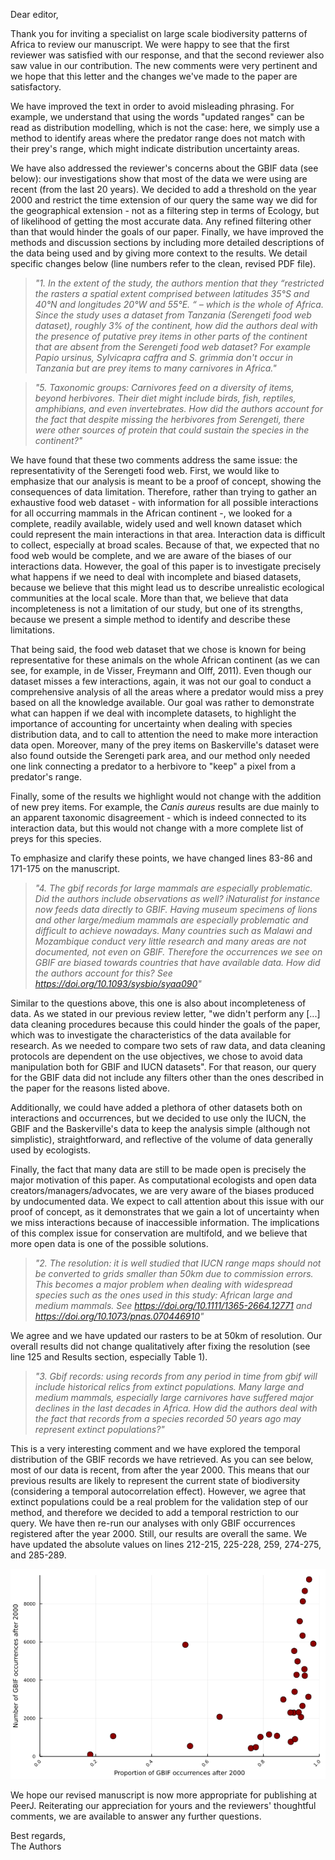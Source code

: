 Dear editor,

Thank you for inviting a specialist on large scale biodiversity patterns of
Africa to review our manuscript. We were happy to see that the first reviewer
was satisfied with our response, and that the second reviewer also saw value in
our contribution. The new comments were very pertinent and we hope that this
letter and the changes we've made to the paper are satisfactory.  

We have improved the text in order to avoid misleading phrasing. For example, we
understand that using the words "updated ranges" can be read as distribution
modelling, which is not the case: here, we simply use a method to identify areas
where the predator range does not match with their prey's range, which might
indicate distribution uncertainty areas.  

We have also addressed the reviewer's concerns about the GBIF data (see below): our
investigations show that most of the data we were using are recent (from the
last 20 years). We decided to add a threshold on the year 2000 and restrict the
time extension of our query the same way we did for the geographical extension -
not as a filtering step in terms of Ecology, but of likelihood of getting the
most accurate data. Any refined filtering other than that would hinder the goals
of our paper. Finally, we have improved the methods and discussion sections
by including more detailed descriptions of the data being used and by giving more
context to the results. We detail specific changes below (line numbers refer to
the clean, revised PDF file).

>*"1. In the extent of the study, the authors mention that they “restricted the
>rasters a spatial extent comprised between latitudes 35°S and 40°N and
>longitudes 20°W and 55°E. “ – which is the whole of Africa. Since the study
>uses a dataset from Tanzania (Serengeti food web dataset), roughly 3% of the
>continent, how did the authors deal with the presence of putative prey items in
>other parts of the continent that are absent from the Serengeti food web
>dataset? For example Papio ursinus, Sylvicapra caffra and S. grimmia don't
>occur in Tanzania but are prey items to many carnivores in Africa."*  

>*"5. Taxonomic groups: Carnivores feed on a diversity of items, beyond
>herbivores. Their diet might include birds, fish, reptiles, amphibians, and
>even invertebrates. How did the authors account for the fact that despite
>missing the herbivores from Serengeti, there were other sources of protein that
>could sustain the species in the continent?"*

We have found that these two comments address the same issue: the
representativity of the Serengeti food web. First, we would like to emphasize
that our analysis is meant to be a proof of concept, showing the consequences of
data limitation. Therefore, rather than trying to gather an exhaustive food web
dataset - with information for all possible interactions for all occurring
mammals in the African continent -, we looked for a complete, readily
available, widely used and well known dataset which could represent the main
interactions in that area. Interaction data is difficult to collect, especially
at broad scales. Because of that, we expected that no food web would be complete,
and we are aware of the biases of our interactions data. However, the goal of
this paper is to investigate precisely what happens if we need to deal with
incomplete and biased datasets, because we believe that this might lead us to
describe unrealistic ecological communities at the local scale. More than that,
we believe that data incompleteness is not a limitation of our study, but one of
its strengths, because we present a simple method to identify and describe these
limitations.

That being said, the food web dataset that we chose is known for being
representative for these animals on the whole African continent (as we can see,
for example, in de Visser, Freymann and Olff, 2011). Even though our dataset misses a
few interactions, again, it was not our goal to conduct a comprehensive analysis of all
the areas where a predator would miss a prey based on all the knowledge available. Our goal was rather to demonstrate what can happen if we deal with incomplete
datasets, to highlight the importance of accounting for uncertainty when dealing
with species distribution data, and to call to attention the need to make more
interaction data open. Moreover, many of the prey items on Baskerville's dataset
were also found outside the Serengeti park area, and our method only needed one
link connecting a predator to a herbivore to "keep" a pixel from a predator's
range. 

Finally, some of the results we highlight would not change with the addition of
new prey items. For example, the *Canis aureus* results are due mainly to an
apparent taxonomic disagreement - which is indeed connected to its interaction
data, but this would not change with a more complete list of preys for this
species.

To emphasize and clarify these points, we have changed lines 83-86 and 171-175 on
the manuscript.

>*"4. The gbif records for large mammals are especially problematic. Did the
>authors include observations as well? iNaturalist for instance now feeds data
>directly to GBIF. Having museum specimens of lions and other large/medium
>mammals are especially problematic and difficult to achieve nowadays. Many
>countries such as Malawi and Mozambique conduct very little research and many
>areas are not documented, not even on GBIF. Therefore the occurrences we see on
>GBIF are biased towards countries that have available data. How did the authors
>account for this? See https://doi.org/10.1093/sysbio/syaa090"*

Similar to the questions above, this one is also about incompleteness of data.
As we stated in our previous review letter, "we didn't perform any [...] data
cleaning procedures because this could hinder the goals of the paper, which was
to investigate the characteristics of the data available for research. As we
needed to compare two sets of raw data, and data cleaning protocols are
dependent on the use objectives, we chose to avoid data manipulation both for
GBIF and IUCN datasets". For that reason, our query for the GBIF data did not
include any filters other than the ones described in the paper for the reasons
listed above.  

Additionally, we could have added a plethora of other datasets both on
interactions and occurrences, but we decided to use only the IUCN, the GBIF and
the Baskerville's data to keep the analysis simple (although not simplistic),
straightforward, and reflective of the volume of data generally used by
ecologists.  

Finally, the fact that many data are still to be made open is precisely the
major motivation of this paper. As computational ecologists and open data
creators/managers/advocates, we are very aware of the biases produced by
undocumented data. We expect to call attention about this issue with our proof
of concept, as it demonstrates that we gain a lot of uncertainty when we miss interactions because of inaccessible information. The implications of this
complex issue for conservation are multifold, and we believe that more open data
is one of the possible solutions.



>*"2.    The resolution: it is well studied that IUCN range maps should not be
>converted to grids smaller than 50km due to commission errors. This becomes a
>major problem when dealing with widespread species such as the ones used in
>this study: African large and medium mammals. See
>https://doi.org/10.1111/1365-2664.12771 and
>https://doi.org/10.1073/pnas.070446910"*

We agree and we have updated our rasters to be at 50km of resolution. Our
overall results did not change qualitatively after fixing the resolution (see line 125 and Results section,
especially Table 1).

>*"3. Gbif records: using records from any period in time from gbif will include
>historical relics from extinct populations. Many large and medium mammals,
>especially large carnivores have suffered major declines in the last decades in
>Africa. How did the authors deal with the fact that records from a species
>recorded 50 years ago may represent extinct populations?"*

This is a very interesting comment and we have explored the temporal
distribution of the GBIF records we have retrieved. As you can see below, most
of our data is recent, from after the year 2000. This means that our previous
results are likely to represent the current state of biodiversity
(considering a temporal autocorrelation effect). However, we agree that extinct
populations could be a real problem for the validation step of our method, and
therefore we decided to add a temporal restriction to our query. We have then
re-run our analyses with only GBIF occurrences registered after the year 2000.
Still, our results are overall the same. We have updated the absolute values on
lines 212-215, 225-228, 259, 274-275, and 285-289.

![](figures/GBIF_years_prop_nb_2000.png)

We hope our revised manuscript is now more appropriate for publishing at PeerJ.
Reiterating our appreciation for yours and the reviewers' thoughtful comments,
we are available to answer any further questions.

Best regards,  
The Authors
